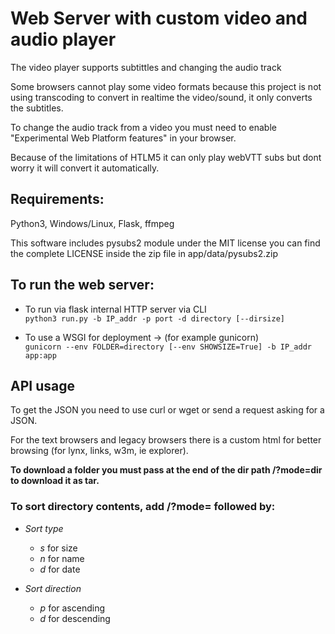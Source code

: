 # Web Server with custom video and audio player #


The video player supports subtittles and changing the audio track

Some browsers cannot play some video formats because this project is not using transcoding to convert in realtime the video/sound, it only converts the subtitles.

To change the audio track from a video you must need to enable "Experimental Web Platform features" in your browser.

Because of the limitations of HTLM5 it can only play webVTT subs but dont worry it will convert it automatically.



## Requirements: ##
 Python3, Windows/Linux, Flask, ffmpeg

 This software includes pysubs2 module under the MIT license
 you can find the complete LICENSE inside the zip file in app/data/pysubs2.zip


## To run the web server: ##
  - To run via flask internal HTTP server via CLI  
    ```python3 run.py -b IP_addr -p port -d directory [--dirsize]```

  - To use a WSGI for deployment -> (for example gunicorn)  
    ```gunicorn --env FOLDER=directory [--env SHOWSIZE=True] -b IP_addr app:app```



## API usage ##

To get the JSON you need to use curl or wget or send a request asking for a JSON.

For the text browsers and legacy browsers there is a custom html for better browsing (for lynx, links, w3m, ie explorer).

**To download a folder you must pass at the end of the dir path /?mode=dir to download it as tar.**

### To sort directory contents, add /?mode= followed by: ###

- *Sort type*
  - *s* for size
  - *n* for name
  - *d* for date

- *Sort direction*
  - *p* for ascending
  - *d* for descending

